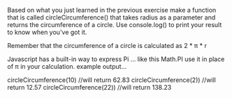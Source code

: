 Based on what you just learned in the previous exercise make a 
function that is called circleCircumference() that takes radius 
as a parameter and returns the circumference of a circle. Use 
console.log() to print your result to know when you've got it. 

Remember that the circumference of a circle is calculated as 2 * 
π * r 

Javascript has a built-in way to express Pi ... like this 
Math.PI use it in place of π in your calculation. example 
output... 

circleCircumference(10) //will return 62.83 
circleCircumference(2)) //will return 12.57 
circleCircumference(22)) //will return 138.23
